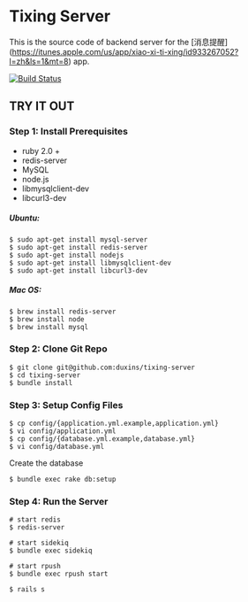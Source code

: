 # Tixing Server

This is the source code of backend server for the [消息提醒] (https://itunes.apple.com/us/app/xiao-xi-ti-xing/id933267052?l=zh&ls=1&mt=8) app.

[![Build Status](https://travis-ci.org/duxins/tixing-server.svg)](https://travis-ci.org/duxins/tixing-server)

## TRY IT OUT

### Step 1: Install Prerequisites

* ruby 2.0 +
* redis-server
* MySQL
* node.js
* libmysqlclient-dev
* libcurl3-dev

##### Ubuntu:

```shell
$ sudo apt-get install mysql-server
$ sudo apt-get install redis-server   
$ sudo apt-get install nodejs
$ sudo apt-get install libmysqlclient-dev
$ sudo apt-get install libcurl3-dev
```

##### Mac OS:

```shell
$ brew install redis-server
$ brew install node
$ brew install mysql  
```

### Step 2: Clone Git Repo

```shell
$ git clone git@github.com:duxins/tixing-server
$ cd tixing-server
$ bundle install
```

### Step 3: Setup Config Files
```shell
$ cp config/{application.yml.example,application.yml}
$ vi config/application.yml
$ cp config/{database.yml.example,database.yml}
$ vi config/database.yml
```

Create the database
```shell
$ bundle exec rake db:setup
```

### Step 4: Run the  Server

```shell
# start redis
$ redis-server

# start sidekiq
$ bundle exec sidekiq

# start rpush
$ bundle exec rpush start

$ rails s
```